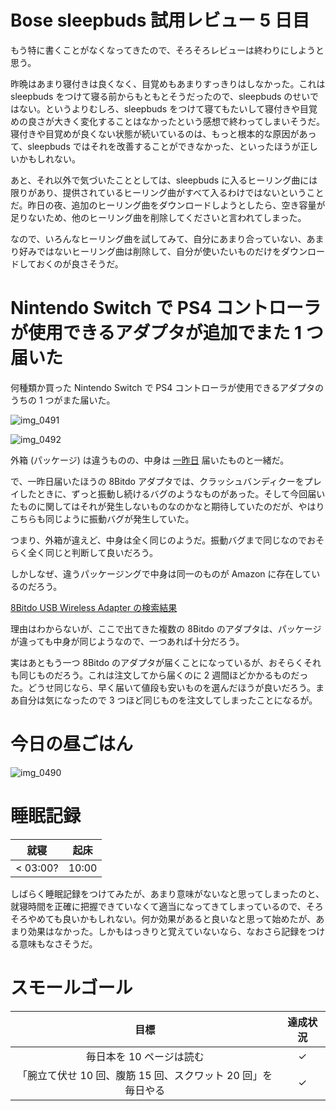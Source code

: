 # Bose sleepbuds 試用レビュー 5 日目
もう特に書くことがなくなってきたので、そろそろレビューは終わりにしようと思う。

昨晩はあまり寝付きは良くなく、目覚めもあまりすっきりはしなかった。これは sleepbuds をつけて寝る前からもともとそうだったので、sleepbuds のせいではない。というよりむしろ、sleepbuds をつけて寝てもたいして寝付きや目覚めの良さが大きく変化することはなかったという感想で終わってしまいそうだ。寝付きや目覚めが良くない状態が続いているのは、もっと根本的な原因があって、sleepbuds ではそれを改善することができなかった、といったほうが正しいかもしれない。

あと、それ以外で気づいたこととしては、sleepbuds に入るヒーリング曲には限りがあり、提供されているヒーリング曲がすべて入るわけではないということだ。昨日の夜、追加のヒーリング曲をダウンロードしようとしたら、空き容量が足りないため、他のヒーリング曲を削除してくださいと言われてしまった。

なので、いろんなヒーリング曲を試してみて、自分にあまり合っていない、あまり好みではないヒーリング曲は削除して、自分が使いたいものだけをダウンロードしておくのが良さそうだ。

# Nintendo Switch で PS4 コントローラが使用できるアダプタが追加でまた 1 つ届いた
何種類か買った Nintendo Switch で PS4 コントローラが使用できるアダプタのうちの 1 つがまた届いた。

![img_0491](/images/2018/12/img_0491.jpg)

![img_0492](/images/2018/12/img_0492.jpg)

外箱 (パッケージ) は違うものの、中身は [一昨日](/2018/12/02) 届いたものと一緒だ。

で、一昨日届いたほうの 8Bitdo アダプタでは、クラッシュバンディクーをプレイしたときに、ずっと振動し続けるバグのようなものがあった。そして今回届いたものに関してはそれが発生しないものなのかなと期待していたのだが、やはりこちらも同じように振動バグが発生していた。

つまり、外箱が違えど、中身は全く同じのようだ。振動バグまで同じなのでおそらく全く同じと判断して良いだろう。

しかしなぜ、違うパッケージングで中身は同一のものが Amazon に存在しているのだろう。

[8Bitdo USB Wireless Adapter の検索結果](https://www.amazon.co.jp/s/ref=nb_sb_noss?field-keywords=8bitdo+usb+wireless+adapter)

理由はわからないが、ここで出てきた複数の 8Bitdo のアダプタは、パッケージが違っても中身が同じようなので、一つあれば十分だろう。

実はあともう一つ 8Bitdo のアダプタが届くことになっているが、おそらくそれも同じものだろう。これは注文してから届くのに 2 週間ほどかかるものだった。どうせ同じなら、早く届いて値段も安いものを選んだほうが良いだろう。まあ自分は気になったので 3 つほど同じものを注文してしまったことになるが。

# 今日の昼ごはん
![img_0490](/images/2018/12/img_0490.jpg)

# 睡眠記録
| 就寝 | 起床 |
|:---:|:---:|
| < 03:00? | 10:00 |

しばらく睡眠記録をつけてみたが、あまり意味がないなと思ってしまったのと、就寝時間を正確に把握できていなくて適当になってきてしまっているので、そろそろやめても良いかもしれない。何か効果があると良いなと思って始めたが、あまり効果はなかった。しかもはっきりと覚えていないなら、なおさら記録をつける意味もなさそうだ。

# スモールゴール
| 目標 | 達成状況 |
|:---:|:---:|
| 毎日本を 10 ページは読む | ✓ |
| 「腕立て伏せ 10 回、腹筋 15 回、スクワット 20 回」を毎日やる | ✓ |
